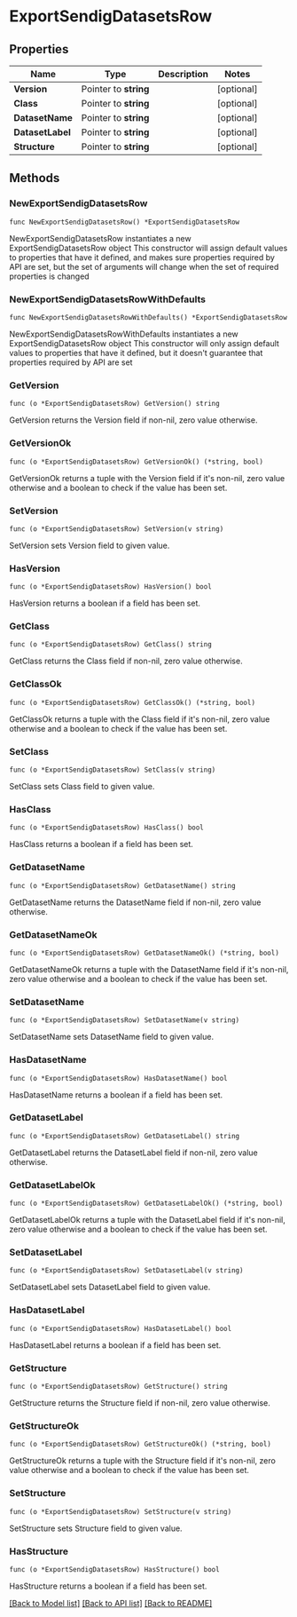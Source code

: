 # ExportSendigDatasetsRow

## Properties

Name | Type | Description | Notes
------------ | ------------- | ------------- | -------------
**Version** | Pointer to **string** |  | [optional] 
**Class** | Pointer to **string** |  | [optional] 
**DatasetName** | Pointer to **string** |  | [optional] 
**DatasetLabel** | Pointer to **string** |  | [optional] 
**Structure** | Pointer to **string** |  | [optional] 

## Methods

### NewExportSendigDatasetsRow

`func NewExportSendigDatasetsRow() *ExportSendigDatasetsRow`

NewExportSendigDatasetsRow instantiates a new ExportSendigDatasetsRow object
This constructor will assign default values to properties that have it defined,
and makes sure properties required by API are set, but the set of arguments
will change when the set of required properties is changed

### NewExportSendigDatasetsRowWithDefaults

`func NewExportSendigDatasetsRowWithDefaults() *ExportSendigDatasetsRow`

NewExportSendigDatasetsRowWithDefaults instantiates a new ExportSendigDatasetsRow object
This constructor will only assign default values to properties that have it defined,
but it doesn't guarantee that properties required by API are set

### GetVersion

`func (o *ExportSendigDatasetsRow) GetVersion() string`

GetVersion returns the Version field if non-nil, zero value otherwise.

### GetVersionOk

`func (o *ExportSendigDatasetsRow) GetVersionOk() (*string, bool)`

GetVersionOk returns a tuple with the Version field if it's non-nil, zero value otherwise
and a boolean to check if the value has been set.

### SetVersion

`func (o *ExportSendigDatasetsRow) SetVersion(v string)`

SetVersion sets Version field to given value.

### HasVersion

`func (o *ExportSendigDatasetsRow) HasVersion() bool`

HasVersion returns a boolean if a field has been set.

### GetClass

`func (o *ExportSendigDatasetsRow) GetClass() string`

GetClass returns the Class field if non-nil, zero value otherwise.

### GetClassOk

`func (o *ExportSendigDatasetsRow) GetClassOk() (*string, bool)`

GetClassOk returns a tuple with the Class field if it's non-nil, zero value otherwise
and a boolean to check if the value has been set.

### SetClass

`func (o *ExportSendigDatasetsRow) SetClass(v string)`

SetClass sets Class field to given value.

### HasClass

`func (o *ExportSendigDatasetsRow) HasClass() bool`

HasClass returns a boolean if a field has been set.

### GetDatasetName

`func (o *ExportSendigDatasetsRow) GetDatasetName() string`

GetDatasetName returns the DatasetName field if non-nil, zero value otherwise.

### GetDatasetNameOk

`func (o *ExportSendigDatasetsRow) GetDatasetNameOk() (*string, bool)`

GetDatasetNameOk returns a tuple with the DatasetName field if it's non-nil, zero value otherwise
and a boolean to check if the value has been set.

### SetDatasetName

`func (o *ExportSendigDatasetsRow) SetDatasetName(v string)`

SetDatasetName sets DatasetName field to given value.

### HasDatasetName

`func (o *ExportSendigDatasetsRow) HasDatasetName() bool`

HasDatasetName returns a boolean if a field has been set.

### GetDatasetLabel

`func (o *ExportSendigDatasetsRow) GetDatasetLabel() string`

GetDatasetLabel returns the DatasetLabel field if non-nil, zero value otherwise.

### GetDatasetLabelOk

`func (o *ExportSendigDatasetsRow) GetDatasetLabelOk() (*string, bool)`

GetDatasetLabelOk returns a tuple with the DatasetLabel field if it's non-nil, zero value otherwise
and a boolean to check if the value has been set.

### SetDatasetLabel

`func (o *ExportSendigDatasetsRow) SetDatasetLabel(v string)`

SetDatasetLabel sets DatasetLabel field to given value.

### HasDatasetLabel

`func (o *ExportSendigDatasetsRow) HasDatasetLabel() bool`

HasDatasetLabel returns a boolean if a field has been set.

### GetStructure

`func (o *ExportSendigDatasetsRow) GetStructure() string`

GetStructure returns the Structure field if non-nil, zero value otherwise.

### GetStructureOk

`func (o *ExportSendigDatasetsRow) GetStructureOk() (*string, bool)`

GetStructureOk returns a tuple with the Structure field if it's non-nil, zero value otherwise
and a boolean to check if the value has been set.

### SetStructure

`func (o *ExportSendigDatasetsRow) SetStructure(v string)`

SetStructure sets Structure field to given value.

### HasStructure

`func (o *ExportSendigDatasetsRow) HasStructure() bool`

HasStructure returns a boolean if a field has been set.


[[Back to Model list]](../README.md#documentation-for-models) [[Back to API list]](../README.md#documentation-for-api-endpoints) [[Back to README]](../README.md)


